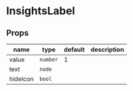 # InsightsLabel

## Props

|name|type|default|description|
|----|----|-------|-----------|
|value|`number`|1||
|text|`node`|||
|hideIcon|`bool`|||


